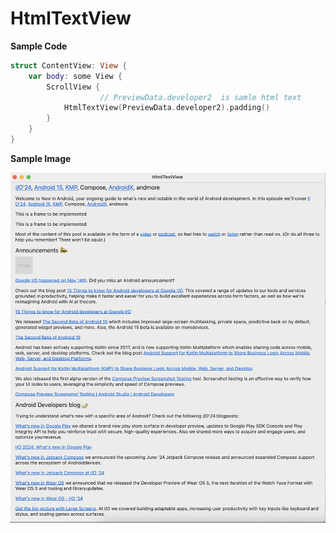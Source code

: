 #  HtmlTextView

**Sample Code**

```swift
struct ContentView: View {
    var body: some View {
        ScrollView {
	    			// PreviewData.developer2  is samle html text
            HtmlTextView(PreviewData.developer2).padding()
        }
    }
}
```

**Sample Image**

![Sample Image](./Attachment/Sample.png)

